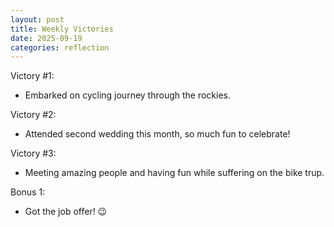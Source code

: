 ```yaml
---
layout: post
title: Weekly Victories
date: 2025-09-19
categories: reflection
---
```


Victory #1:

- Embarked on cycling journey through the rockies.

Victory #2:

- Attended second wedding this month, so much fun to celebrate!

Victory #3:

- Meeting amazing people and having fun while suffering on the bike trup.

Bonus 1:

- Got the job offer! 😉

